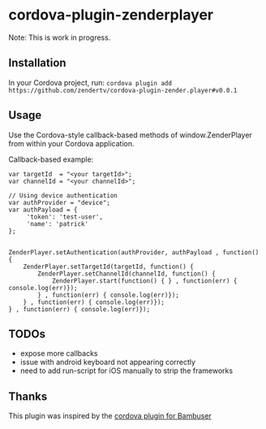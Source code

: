 # cordova-plugin-zenderplayer

Note: This is work in progress.

## Installation
In your Cordova project, run:
	`cordova plugin add https://github.com/zendertv/cordova-plugin-zender.player#v0.0.1`

## Usage

Use the Cordova-style callback-based methods of window.ZenderPlayer from within your Cordova application.

Callback-based example:
```
var targetId  = "<your targetId>";
var channelId = "<your channelId>";

// Using device authentication
var authProvider = "device";
var authPayload = {
     'token': 'test-user',
     'name': 'patrick'
};


ZenderPlayer.setAuthentication(authProvider, authPayload , function() {
	ZenderPlayer.setTargetId(targetId, function() {
		ZenderPlayer.setChannelId(channelId, function() {
			ZenderPlayer.start(function() { } , function(err) { console.log(err)});
		} , function(err) { console.log(err)});
	} , function(err) { console.log(err)});
} , function(err) { console.log(err)});
```

## TODOs
- expose more callbacks
- issue with android keyboard not appearing correctly
- need to add run-script for iOS manually to strip the frameworks

## Thanks
This plugin was inspired by the [cordova plugin for Bambuser](https://github.com/bambuser/cordova-plugin-bambuser)
